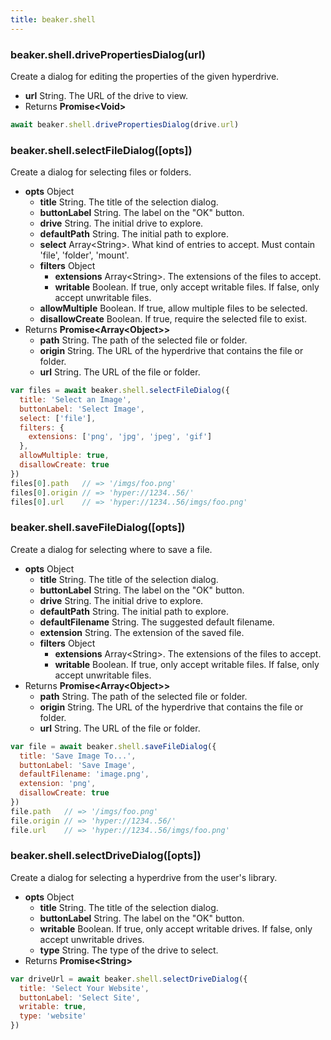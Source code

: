 ```yaml
---
title: beaker.shell
---
```


### beaker.shell.drivePropertiesDialog(url)

Create a dialog for editing the properties of the given hyperdrive.

* **url** String. The URL of the drive to view.
* Returns **Promise&lt;Void&gt;**

```javascript
await beaker.shell.drivePropertiesDialog(drive.url)
```

### beaker.shell.selectFileDialog(\[opts\])

Create a dialog for selecting files or folders.

* **opts** Object
  * **title** String. The title of the selection dialog.
  * **buttonLabel** String. The label on the "OK" button.
  * **drive** String. The initial drive to explore.
  * **defaultPath** String. The initial path to explore.
  * **select** Array&lt;String&gt;. What kind of entries to accept. Must contain 'file', 'folder', 'mount'.
  * **filters** Object
    * **extensions** Array&lt;String&gt;. The extensions of the files to accept.
    * **writable** Boolean. If true, only accept writable files. If false, only accept unwritable files.
  * **allowMultiple** Boolean. If true, allow multiple files to be selected.
  * **disallowCreate** Boolean. If true, require the selected file to exist.
* Returns **Promise&lt;Array&lt;Object&gt;&gt;**
  * **path** String. The path of the selected file or folder.
  * **origin** String. The URL of the hyperdrive that contains the file or folder.
  * **url** String. The URL of the file or folder.

```javascript
var files = await beaker.shell.selectFileDialog({
  title: 'Select an Image',
  buttonLabel: 'Select Image',
  select: ['file'],
  filters: {
    extensions: ['png', 'jpg', 'jpeg', 'gif']
  },
  allowMultiple: true,
  disallowCreate: true
})
files[0].path   // => '/imgs/foo.png'
files[0].origin // => 'hyper://1234..56/'
files[0].url    // => 'hyper://1234..56/imgs/foo.png'
```

### beaker.shell.saveFileDialog(\[opts\])

Create a dialog for selecting where to save a file.

* **opts** Object
  * **title** String. The title of the selection dialog.
  * **buttonLabel** String. The label on the "OK" button.
  * **drive** String. The initial drive to explore.
  * **defaultPath** String. The initial path to explore.
  * **defaultFilename** String. The suggested default filename.
  * **extension** String. The extension of the saved file.
  * **filters** Object
    * **extensions** Array&lt;String&gt;. The extensions of the files to accept.
    * **writable** Boolean. If true, only accept writable files. If false, only accept unwritable files.
* Returns **Promise&lt;Array&lt;Object&gt;&gt;**
  * **path** String. The path of the selected file or folder.
  * **origin** String. The URL of the hyperdrive that contains the file or folder.
  * **url** String. The URL of the file or folder.

```javascript
var file = await beaker.shell.saveFileDialog({
  title: 'Save Image To...',
  buttonLabel: 'Save Image',
  defaultFilename: 'image.png',
  extension: 'png',
  disallowCreate: true
})
file.path   // => '/imgs/foo.png'
file.origin // => 'hyper://1234..56/'
file.url    // => 'hyper://1234..56/imgs/foo.png'
```

### beaker.shell.selectDriveDialog(\[opts\])

Create a dialog for selecting a hyperdrive from the user's library.

* **opts** Object
  * **title** String. The title of the selection dialog.
  * **buttonLabel** String. The label on the "OK" button.
  * **writable** Boolean. If true, only accept writable drives. If false, only accept unwritable drives.
  * **type** String. The type of the drive to select.
* Returns **Promise&lt;String&gt;**

```javascript
var driveUrl = await beaker.shell.selectDriveDialog({
  title: 'Select Your Website',
  buttonLabel: 'Select Site',
  writable: true,
  type: 'website'
})
```

